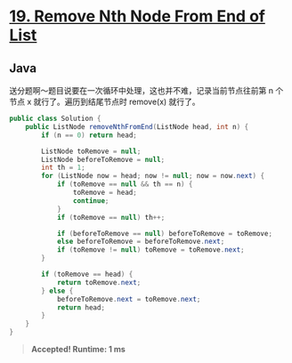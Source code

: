 # [19. Remove Nth Node From End of List](https://leetcode.com/problems/remove-nth-node-from-end-of-list/)

## Java

送分题啊～题目说要在一次循环中处理，这也并不难，记录当前节点往前第 n 个节点 x 就行了。遍历到结尾节点时 remove(x) 就行了。

```java
public class Solution {
    public ListNode removeNthFromEnd(ListNode head, int n) {
        if (n == 0) return head;

        ListNode toRemove = null;
        ListNode beforeToRemove = null;
        int th = 1;
        for (ListNode now = head; now != null; now = now.next) {
            if (toRemove == null && th == n) {
                toRemove = head;
                continue;
            }
            if (toRemove == null) th++;

            if (beforeToRemove == null) beforeToRemove = toRemove;
            else beforeToRemove = beforeToRemove.next;
            if (toRemove != null) toRemove = toRemove.next;
        }

        if (toRemove == head) {
            return toRemove.next;
        } else {
            beforeToRemove.next = toRemove.next;
            return head;
        }
    }
}
```

> **Accepted! Runtime: 1 ms**